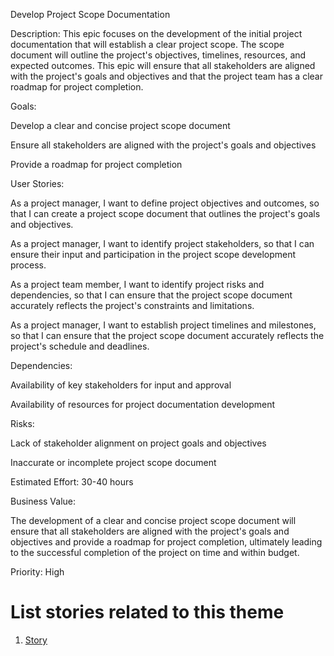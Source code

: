 Develop Project Scope Documentation

Description: This epic focuses on the development of the initial project documentation that will establish a clear project scope. The scope document will outline the project's objectives, timelines, resources, and expected outcomes. This epic will ensure that all stakeholders are aligned with the project's goals and objectives and that the project team has a clear roadmap for project completion.

Goals:

Develop a clear and concise project scope document

Ensure all stakeholders are aligned with the project's goals and objectives

Provide a roadmap for project completion

User Stories:

As a project manager, I want to define project objectives and outcomes, so that I can create a project scope document that outlines the project's goals and objectives.

As a project manager, I want to identify project stakeholders, so that I can ensure their input and participation in the project scope development process.

As a project team member, I want to identify project risks and dependencies, so that I can ensure that the project scope document accurately reflects the project's 
constraints and limitations.

As a project manager, I want to establish project timelines and milestones, so that I can ensure that the project scope document accurately reflects the project's schedule and deadlines.

Dependencies:

Availability of key stakeholders for input and approval

Availability of resources for project documentation development

Risks:

Lack of stakeholder alignment on project goals and objectives

Inaccurate or incomplete project scope document

Estimated Effort: 30-40 hours

Business Value: 

The development of a clear and concise project scope document will ensure that all stakeholders are aligned with the project's goals and objectives and provide a roadmap for project completion, ultimately leading to the successful completion of the project on time and within budget.

Priority: High

# List stories related to this theme
1. [Story](https://github.com/steveechan/mywebclass-agile-docs/blob/main/documentation/templates/theme/initiatives/epics/stories/story_template4.md)
